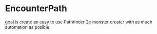 # EncounterPath

goal is create an easy to use Pathfinder 2e monster creater with as much automation as posible
